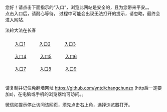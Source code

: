 您好！请点击下面指示的“入口”，浏览此网站是安全的，且为您带来平安。。 <br/>
点击入口后，请耐心等待， 过程中可能会出现无法打开的提示，请忽略，最终会进入网站. </br>

法轮大法在长春<br/>
<div style="padding:10px"><a style="margin:20px" target="_blank" href="https://dxyn3l7qthyc.cloudfront.net/2Qpsp?ftpjpfbk" id="ccLink1" rel="nofollow">入口1</a> <a target="_blank" style="margin:20px" href="https://d1z6i72ghym2sj.cloudfront.net/2Qpsp?sepejz" id="ccLink2" rel="nofollow">入口2</a> <a style="margin:20px" target="_blank" href="https://d1626183wbiu5f.cloudfront.net/2Qpsp?yprych" id="ccLink3" rel="nofollow">入口3</a></div>

<div style="padding:10px" ><a style="margin:20px" target="_blank" href="https://dxyn3l7qthyc.cloudfront.net/2Qpsp?ftpjpfbk" id="ccLink4" rel="nofollow">入口4</a> <a style="margin:20px" href="https://d1z6i72ghym2sj.cloudfront.net/2Qpsp?sepejz" target="_blank" id="ccLink5" rel="nofollow">入口5</a> <a style="margin:20px" href="https://d1626183wbiu5f.cloudfront.net/2Qpsp?yprych" target="_blank" id="ccLink6" rel="nofollow">入口6</a></div>

<div style="padding:10px"><a style="margin:20px" target="_blank" href="https://dxyn3l7qthyc.cloudfront.net/2Qpsp?ftpjpfbk" id="ccLink7" rel="nofollow">入口7</a> <a style="margin:20px" href="https://d1z6i72ghym2sj.cloudfront.net/2Qpsp?sepejz" target="_blank" id="ccLink8" rel="nofollow">入口8</a> <a style="margin:20px" target="_blank" href="https://d1626183wbiu5f.cloudfront.net/2Qpsp?yprych" id="ccLink9" rel="nofollow">入口9</a></div>

<br/>



请复制并记住免翻墙网址 https://github.com/yntd/changchunzx (http后一定要加s)，在电脑或手机的浏览器均可访问。。<br/>

微信如提示停止访问该网页，须先点击右上角，选择浏览器打开。
